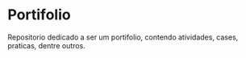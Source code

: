 # Portifolio
Repositorio dedicado a ser um portifolio, contendo atividades, cases, praticas, dentre outros.
